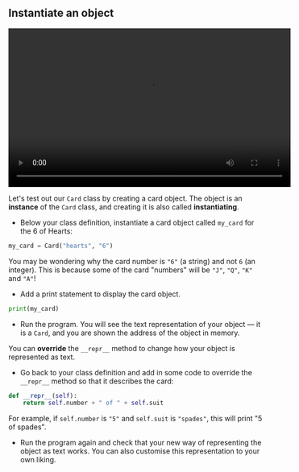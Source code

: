 ## Instantiate an object

<video width="560" height="315" controls>
<source src="resources/clip2.mp4" type="video/mp4">
Your browser does not support the video tag, so try FireFox or Chrome.
</video>

Let's test out our `Card` class by creating a card object. The object is an **instance** of the `Card` class, and creating it is also called **instantiating**.

+ Below your class definition, instantiate a card object called `my_card` for the 6 of Hearts:

```python
my_card = Card("hearts", "6")
```

You may be wondering why the card number is `"6"` (a string) and not `6` (an integer). This is because some of the card "numbers" will be `"J"`, `"Q"`, `"K"` and `"A"`!

+ Add a print statement to display the card object.

```python
print(my_card)
```

+ Run the program. You will see the text representation of your object — it is a `Card`, and you are shown the address of the object in memory.

You can **override** the `__repr__` method to change how your object is represented as text.

+ Go back to your class definition and add in some code to override the `__repr__` method so that it describes the card:

```python
def __repr__(self):
    return self.number + " of " + self.suit
```

For example, if `self.number` is `"5"` and `self.suit` is `"spades"`, this will print "5 of spades".

+ Run the program again and check that your new way of representing the object as text works. You can also customise this representation to your own liking.
